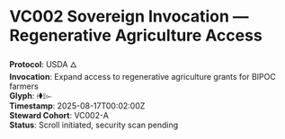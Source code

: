 # VC002 Sovereign Invocation — Regenerative Agriculture Access

**Protocol**: USDA 🜂  
**Invocation**: Expand access to regenerative agriculture grants for BIPOC farmers  
**Glyph**: ⟊⧫⟟⟜  
**Timestamp**: 2025-08-17T00:02:00Z  
**Steward Cohort**: VC002-A  
**Status**: Scroll initiated, security scan pending

